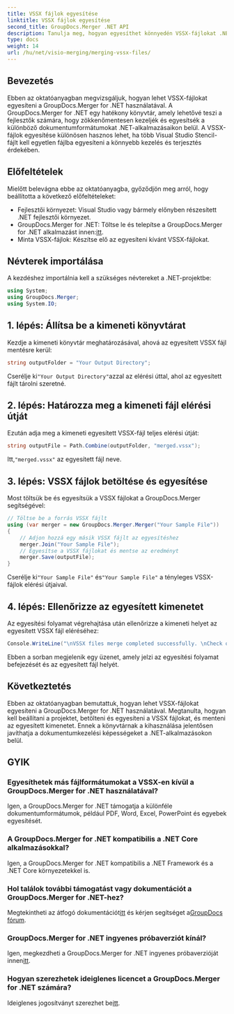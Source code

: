 ```yaml
---
title: VSSX fájlok egyesítése
linktitle: VSSX fájlok egyesítése
second_title: GroupDocs.Merger .NET API
description: Tanulja meg, hogyan egyesíthet könnyedén VSSX-fájlokat .NET-alkalmazásokban a GroupDocs.Merger használatával, javítva ezzel a dokumentumkezelés hatékonyságát.
type: docs
weight: 14
url: /hu/net/visio-merging/merging-vssx-files/
---
```

## Bevezetés
Ebben az oktatóanyagban megvizsgáljuk, hogyan lehet VSSX-fájlokat egyesíteni a GroupDocs.Merger for .NET használatával. A GroupDocs.Merger for .NET egy hatékony könyvtár, amely lehetővé teszi a fejlesztők számára, hogy zökkenőmentesen kezeljék és egyesítsék a különböző dokumentumformátumokat .NET-alkalmazásaikon belül. A VSSX-fájlok egyesítése különösen hasznos lehet, ha több Visual Studio Stencil-fájlt kell egyetlen fájlba egyesíteni a könnyebb kezelés és terjesztés érdekében.
## Előfeltételek
Mielőtt belevágna ebbe az oktatóanyagba, győződjön meg arról, hogy beállította a következő előfeltételeket:
- Fejlesztői környezet: Visual Studio vagy bármely előnyben részesített .NET fejlesztői környezet.
-  GroupDocs.Merger for .NET: Töltse le és telepítse a GroupDocs.Merger for .NET alkalmazást innen:[itt](https://releases.groupdocs.com/merger/net/).
- Minta VSSX-fájlok: Készítse elő az egyesíteni kívánt VSSX-fájlokat.

## Névterek importálása
A kezdéshez importálnia kell a szükséges névtereket a .NET-projektbe:
```csharp
using System; 
using GroupDocs.Merger;
using System.IO;
```
## 1. lépés: Állítsa be a kimeneti könyvtárat
Kezdje a kimeneti könyvtár meghatározásával, ahová az egyesített VSSX fájl mentésre kerül:
```csharp
string outputFolder = "Your Output Directory";
```
 Cserélje ki`"Your Output Directory"`azzal az elérési úttal, ahol az egyesített fájlt tárolni szeretné.
## 2. lépés: Határozza meg a kimeneti fájl elérési útját
Ezután adja meg a kimeneti egyesített VSSX-fájl teljes elérési útját:
```csharp
string outputFile = Path.Combine(outputFolder, "merged.vssx");
```
 Itt,`"merged.vssx"` az egyesített fájl neve.
## 3. lépés: VSSX fájlok betöltése és egyesítése
Most töltsük be és egyesítsük a VSSX fájlokat a GroupDocs.Merger segítségével:
```csharp
// Töltse be a forrás VSSX fájlt
using (var merger = new GroupDocs.Merger.Merger("Your Sample File"))
{
    // Adjon hozzá egy másik VSSX fájlt az egyesítéshez
    merger.Join("Your Sample File");
    // Egyesítse a VSSX fájlokat és mentse az eredményt
    merger.Save(outputFile);
}
```
 Cserélje ki`"Your Sample File"` és`"Your Sample File"` a tényleges VSSX-fájlok elérési útjaival.
## 4. lépés: Ellenőrizze az egyesített kimenetet
Az egyesítési folyamat végrehajtása után ellenőrizze a kimeneti helyet az egyesített VSSX fájl eléréséhez:
```csharp
Console.WriteLine("\nVSSX files merge completed successfully. \nCheck output in {0}", outputFolder);
```
Ebben a sorban megjelenik egy üzenet, amely jelzi az egyesítési folyamat befejezését és az egyesített fájl helyét.

## Következtetés
Ebben az oktatóanyagban bemutattuk, hogyan lehet VSSX-fájlokat egyesíteni a GroupDocs.Merger for .NET használatával. Megtanulta, hogyan kell beállítani a projektet, betölteni és egyesíteni a VSSX fájlokat, és menteni az egyesített kimenetet. Ennek a könyvtárnak a kihasználása jelentősen javíthatja a dokumentumkezelési képességeket a .NET-alkalmazásokon belül.

## GYIK
### Egyesíthetek más fájlformátumokat a VSSX-en kívül a GroupDocs.Merger for .NET használatával?
Igen, a GroupDocs.Merger for .NET támogatja a különféle dokumentumformátumok, például PDF, Word, Excel, PowerPoint és egyebek egyesítését.
### A GroupDocs.Merger for .NET kompatibilis a .NET Core alkalmazásokkal?
Igen, a GroupDocs.Merger for .NET kompatibilis a .NET Framework és a .NET Core környezetekkel is.
### Hol találok további támogatást vagy dokumentációt a GroupDocs.Merger for .NET-hez?
 Megtekintheti az átfogó dokumentációt[itt](https://reference.groupdocs.com/merger/net/) és kérjen segítséget a[GroupDocs fórum](https://forum.groupdocs.com/c/merger/32).
### GroupDocs.Merger for .NET ingyenes próbaverziót kínál?
 Igen, megkezdheti a GroupDocs.Merger for .NET ingyenes próbaverzióját innen[itt](https://releases.groupdocs.com/).
### Hogyan szerezhetek ideiglenes licencet a GroupDocs.Merger for .NET számára?
 Ideiglenes jogosítványt szerezhet be[itt](https://purchase.groupdocs.com/temporary-license/).
